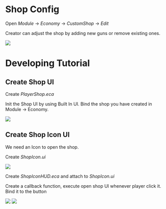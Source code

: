 # Shop Config

Open *Module* -> *Economy* -> *CustomShop* -> *Edit*

Creator can adjust the shop by adding new guns or remove existing ones.

<img src="https://dl.dir.freefiremobile.com/common/OB46/CSH/OfficialWeb/Template/1-FFA/shop.png">

# Developing Tutorial

## Create Shop UI
Create *PlayerShop.eca*

Init the Shop UI by using Built In UI. Bind the shop you have created in Module -> Economy.

<img src="https://dl.dir.freefiremobile.com/common/OB46/CSH/OfficialWeb/Template/1-FFA/init-shop.png">

## Create Shop Icon UI
We need an Icon to open the shop.

Create *ShopIcon.ui*

<img src="https://dl.dir.freefiremobile.com/common/OB46/CSH/OfficialWeb/Template/1-FFA/shopIcon.png">

Create *ShopIconHUD.eca* and attach to *ShopIcon.ui*

Create a callback function, execute open shop UI whenever player click it. Bind it to the button

<img src="https://dl.dir.freefiremobile.com/common/OB46/CSH/OfficialWeb/Template/1-FFA/ShopIconHUD.png">

<img src="https://dl.dir.freefiremobile.com/common/OB46/CSH/OfficialWeb/Template/1-FFA/shop-icon-btn.png">
